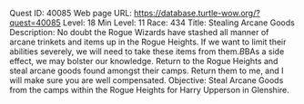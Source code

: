 Quest ID: 40085
Web page URL: https://database.turtle-wow.org/?quest=40085
Level: 18
Min Level: 11
Race: 434
Title: Stealing Arcane Goods
Description: No doubt the Rogue Wizards have stashed all manner of arcane trinkets and items up in the Rogue Heights. If we want to limit their abilities severely, we will need to take these items from them.$B$BAs a side effect, we may bolster our knowledge. Return to the Rogue Heights and steal arcane goods found amongst their camps. Return them to me, and I will make sure you are well compensated.
Objective: Steal Arcane Goods from the camps within the Rogue Heights for Harry Upperson in Glenshire.
